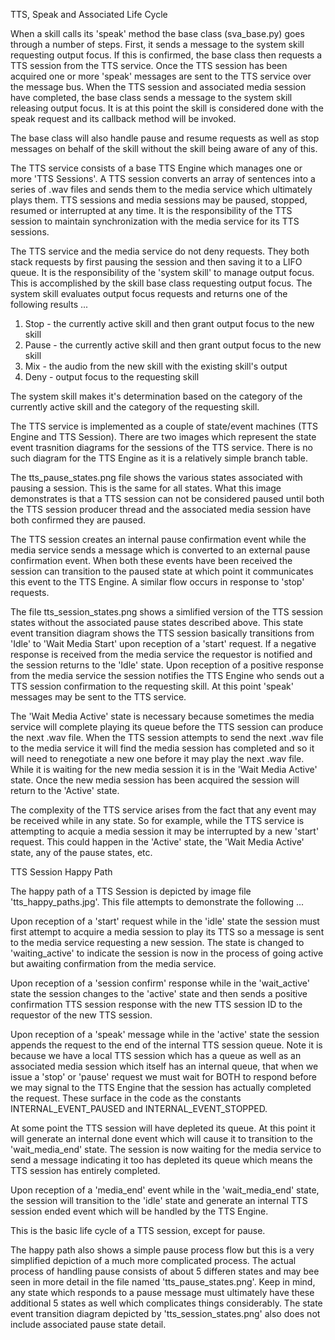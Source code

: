 TTS, Speak and Associated Life Cycle

When a skill calls its 'speak' method the base class (sva_base.py) goes through a number of steps. First, it sends a message to the system skill requesting output focus. If this is confirmed, the base class then requests a TTS session from the TTS service. Once the TTS session has been acquired one or more 'speak' messages are sent to the TTS service over the message bus. When the TTS session and associated media session have completed, the base class sends a message to the system skill releasing output focus. It is at this point the skill is considered done with the speak request and its callback method will be invoked.

The base class will also handle pause and resume requests as well as stop messages on behalf of the skill without the skill being aware of any of this.

The TTS service consists of a base TTS Engine which manages one or more 'TTS Sessions'. A TTS session converts an array of sentences into a series of .wav files and sends them to the media service which ultimately plays them. TTS sessions and media sessions may be paused, stopped, resumed or interrupted at any time. It is the responsibility of the TTS session to maintain synchronization with the media service for its TTS sessions.

The TTS service and the media service do not deny requests. They both stack requests by first pausing the session and then saving it to a LIFO queue. It is the responsibility of the 'system skill' to manage output focus. This is accomplished by the skill base class requesting output focus. The system skill evaluates output focus requests and returns one of the following results ...

1) Stop - the currently active skill and then grant output focus to the new skill
2) Pause - the currently active skill and then grant output focus to the new skill
3) Mix - the audio from the new skill with the existing skill's output
4) Deny - output focus to the requesting skill

The system skill makes it's determination based on the category of the currently active skill and the category of the requesting skill. 

The TTS service is implemented as a couple of state/event machines (TTS Engine and TTS Session). There are two images which represent the state event trasnition diagrams for the sessions of the TTS service. There is no such diagram for the TTS Engine as it is a relatively simple branch table.

The tts_pause_states.png file shows the various states associated with pausing a session. This is the same for all states. What this image demonstrates is that a TTS session can not be considered paused until both the TTS session producer thread and the associated media session have both confirmed they are paused. 

The TTS session creates an internal pause confirmation event while the media service sends a message which is converted to an external pause confirmation event. When both these events have been received the session can transition to the paused state at which point it communicates this event to the TTS Engine. A similar flow occurs in response to 'stop' requests.

The file tts_session_states.png shows a simlified version of the TTS session states without the associated pause states described above. This state event transition diagram shows the TTS session basically transitions from 'Idle' to 'Wait Media Start' upon reception of a 'start' request. If a negative response is received from the media service the requestor is notified and the session returns to the 'Idle' state. Upon reception of a positive response from the media service the session notifies the TTS Engine who sends out a TTS session confirmation to the requesting skill. At this point 'speak' messages may be sent to the TTS service.

The 'Wait Media Active' state is necessary because sometimes the media service will complete playing its queue before the TTS session can produce the next .wav file. When the TTS session attempts to send the next .wav file to the media service it will find the media session has completed and so it will need to renegotiate a new one before it may play the next .wav file. While it is waiting for the new media session it is in the 'Wait Media Active' state. Once the new media session has been acquired the session will return to the 'Active' state.

The complexity of the TTS service arises from the fact that any event may be received while in any state. So for example, while the TTS service is attempting to acquie a media session it may be interrupted by a new 'start' request. This could happen in the 'Active' state, the 'Wait Media Active' state, any of the pause states, etc. 


TTS Session Happy Path

The happy path of a TTS Session is depicted by image file 'tts_happy_paths.jpg'. This file attempts to demonstrate the following ...

Upon reception of a 'start' request while in the 'idle' state the session must first attempt to acquire a media session to play its TTS so a message is sent to the media service requesting a new session. The state is changed to 'waiting_active' to indicate the session is now in the process of going active but awaiting confirmation from the media service.

Upon reception of a 'session confirm' response while in the 'wait_active' state the session changes to the 'active' state and then sends a positive confirmation TTS session response with the new TTS session ID to the requestor of the new TTS session.

Upon reception of a 'speak' message while in the 'active' state the session appends the request to the end of the internal TTS session queue. Note it is because we have a local TTS session which has a queue as well as an associated media session which itself has an internal queue, that when we issue a 'stop' or 'pause' request we must wait for BOTH to respond before we may signal to the TTS Engine that the session has actually completed the request. These surface in the code as the constants INTERNAL_EVENT_PAUSED and INTERNAL_EVENT_STOPPED.

At some point the TTS session will have depleted its queue. At this point it will generate an internal done event which will cause it to transition to the 'wait_media_end' state. The session is now waiting for the media service to send a message indicating it too has depleted its queue which means the TTS session has entirely completed.

Upon reception of a 'media_end' event while in the 'wait_media_end' state, the session will transition to the 'idle' state and generate an internal TTS session ended event which will be handled by the TTS Engine. 

This is the basic life cycle of a TTS session, except for pause. 

The happy path also shows a simple pause process flow but this is a very simplified depiction of a much more complicated process. The actual process of handling pause consists of about 5 differen states and may bee seen in more detail in the file named 'tts_pause_states.png'. Keep in mind, any state which responds to a pause message must ultimately have these additional 5 states as well which complicates things considerably. The state event transition diagram depicted by 'tts_session_states.png' also does not include associated pause state detail.







